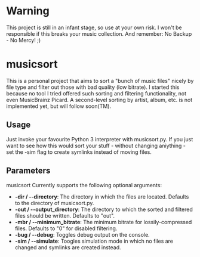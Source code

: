 # Warning
This project is still in an infant stage, so use at your own risk. I won't be responsible if this breaks your music collection. And remember: No Backup - No Mercy! ;)

# musicsort
This is a personal project that aims to sort a "bunch of music files" nicely by file type and filter out those with bad quality (low bitrate). I started this because no tool I tried offered such sorting and filtering functionality, not even MusicBrainz Picard. A second-level sorting by artist, album, etc. is not implemented yet, but will follow soon(TM).

## Usage
Just invoke your favourite Python 3 interpreter with musicsort.py. If you just want to see how this would sort your stuff - without changing aniything - set the -sim flag to create symlinks instead of moving files. 

## Parameters
musicsort Currently supports the following optional arguments:

-  **-dir / --directory**:  The directory in which the files are located. Defaults to the directory of musicsort.py.
-  **-out / --output_directory**:  The directory to which the sorted and filtered files should be written. Defaults to "out".
-  **-mbr / --minimum_bitrate**:  The minimum bitrate for lossily-compressed files. Defaults to "0" for disabled filtering.
-  **-bug / --debug**:  Toggles debug output on the console.
-  **-sim / --simulate**: Toogles simulation mode in which no files are changed and symlinks are created instead.
